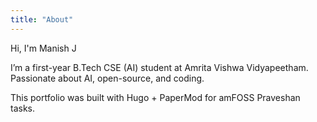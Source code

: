 ```yaml
---
title: "About"
---
```


Hi, I'm Manish J 

I’m a first-year B.Tech CSE (AI) student at Amrita Vishwa Vidyapeetham. 
Passionate about AI, open-source, and coding.

This portfolio was built with Hugo + PaperMod for amFOSS Praveshan tasks.

